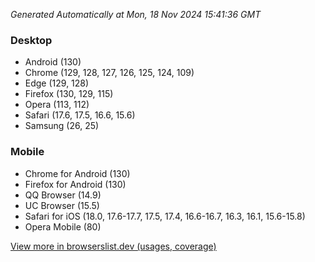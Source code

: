 _Generated Automatically at Mon, 18 Nov 2024 15:41:36 GMT_

### Desktop

- Android (130)
- Chrome (129, 128, 127, 126, 125, 124, 109)
- Edge (129, 128)
- Firefox (130, 129, 115)
- Opera (113, 112)
- Safari (17.6, 17.5, 16.6, 15.6)
- Samsung (26, 25)

### Mobile

- Chrome for Android (130)
- Firefox for Android (130)
- QQ Browser (14.9)
- UC Browser (15.5)
- Safari for iOS (18.0, 17.6-17.7, 17.5, 17.4, 16.6-16.7, 16.3, 16.1, 15.6-15.8)
- Opera Mobile (80)

[View more in browserslist.dev (usages, coverage)](https://browserslist.dev/?q=PjAuMiUsbm90IGRlYWQsbm90IG9wX21pbmkgYWxs)
